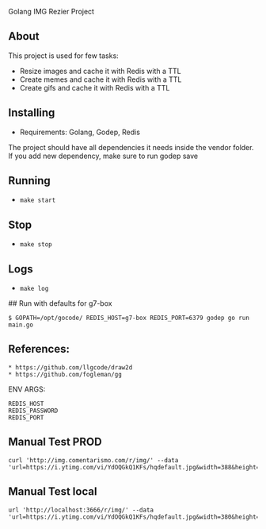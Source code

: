 Golang IMG Rezier Project

## About

This project is used for few tasks:

* Resize images and cache it with Redis with a TTL
* Create memes and cache it with Redis with a TTL
* Create gifs and cache it with Redis with a TTL


## Installing

* Requirements: Golang, Godep, Redis

The project should have all dependencies it needs inside the vendor folder. If you add new dependency, make sure to run godep save

## Running
* `make start`

## Stop
* `make stop`

## Logs
* `make log`


## Run with defaults for g7-box
```
$ GOPATH=/opt/gocode/ REDIS_HOST=g7-box REDIS_PORT=6379 godep go run main.go
```


## References:
```
* https://github.com/llgcode/draw2d
* https://github.com/fogleman/gg
```

ENV ARGS:
```
REDIS_HOST
REDIS_PASSWORD
REDIS_PORT
```

## Manual Test PROD
```
curl 'http://img.comentarismo.com/r/img/' --data 'url=https://i.ytimg.com/vi/YdOQGkQ1KFs/hqdefault.jpg&width=388&height=395&quality=50'
```

## Manual Test local
```
url 'http://localhost:3666/r/img/' --data 'url=https://i.ytimg.com/vi/YdOQGkQ1KFs/hqdefault.jpg&width=380&height=395&quality=50'
```
